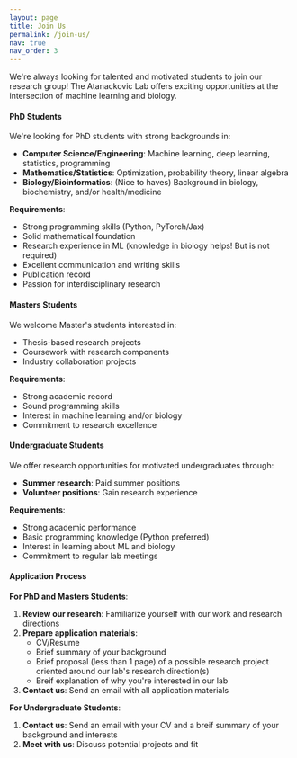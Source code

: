 ```yaml
---
layout: page
title: Join Us
permalink: /join-us/
nav: true
nav_order: 3
---
```


We're always looking for talented and motivated students to join our research group! The Atanackovic Lab offers exciting opportunities at the intersection of machine learning and biology.

#### PhD Students

We're looking for PhD students with strong backgrounds in:
- **Computer Science/Engineering**: Machine learning, deep learning, statistics, programming
- **Mathematics/Statistics**: Optimization, probability theory, linear algebra
- **Biology/Bioinformatics**: (Nice to haves) Background in biology, biochemistry, and/or health/medicine

**Requirements**:
- Strong programming skills (Python, PyTorch/Jax)
- Solid mathematical foundation
- Research experience in ML (knowledge in biology helps! But is not required) 
- Excellent communication and writing skills
- Publication record
- Passion for interdisciplinary research

#### Masters Students

We welcome Master's students interested in:
- Thesis-based research projects
- Coursework with research components
- Industry collaboration projects

**Requirements**:
- Strong academic record
- Sound programming skills
- Interest in machine learning and/or biology
- Commitment to research excellence

#### Undergraduate Students

We offer research opportunities for motivated undergraduates through:
- **Summer research**: Paid summer positions
- **Volunteer positions**: Gain research experience

**Requirements**:
- Strong academic performance
- Basic programming knowledge (Python preferred)
- Interest in learning about ML and biology
- Commitment to regular lab meetings

#### Application Process

**For PhD and Masters Students**:
1. **Review our research**: Familiarize yourself with our work and research directions
2. **Prepare application materials**:
   - CV/Resume
   - Brief summary of your background
   - Brief proposal (less than 1 page) of a possible research project oriented around our lab's research direction(s)
   - Breif explanation of why you're interested in our lab
3. **Contact us**: Send an email with all application materials

**For Undergraduate Students**:
1. **Contact us**: Send an email with your CV and a breif summary of your background and interests 
2. **Meet with us**: Discuss potential projects and fit
